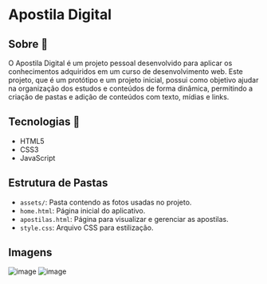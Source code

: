 # Apostila Digital

## Sobre 📝
O Apostila Digital é um projeto pessoal desenvolvido para aplicar os conhecimentos adquiridos em um curso de desenvolvimento web. Este projeto, que é um protótipo e um projeto inicial, 
possui como objetivo ajudar na organização dos estudos e conteúdos de forma dinâmica, permitindo a criação de pastas e adição de conteúdos com texto, mídias e links.

## Tecnologias 🚀
- HTML5
- CSS3
- JavaScript

## Estrutura de Pastas
- `assets/`: Pasta contendo as fotos usadas no projeto.
- `home.html`: Página inicial do aplicativo.
- `apostilas.html`: Página para visualizar e gerenciar as apostilas.
- `style.css`: Arquivo CSS para estilização.

## Imagens 
![image](https://github.com/paolaalim/Apostila-Digital/assets/132537333/339e750f-b161-4e1f-852d-9bf2e992550a)
![image](https://github.com/paolaalim/Apostila-Digital/assets/132537333/4b8560b8-0f65-40de-a9c5-3db45e17f93d)

